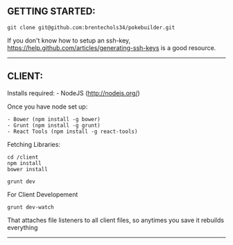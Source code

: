 GETTING STARTED:
-------------------------

	git clone git@github.com:brentechols34/pokebuilder.git

If you don't know how to setup an ssh-key, https://help.github.com/articles/generating-ssh-keys is a good resource.

--------------------------

CLIENT:
--------------------------
Installs required:
		- NodeJS (http://nodejs.org/)

Once you have node set up:

	- Bower (npm install -g bower)
	- Grunt (npm install -g grunt)
	- React Tools (npm install -g react-tools)

Fetching Libraries:

	cd /client
	npm install
	bower install

	grunt dev

For Client Developement
	
	grunt dev-watch

That attaches file listeners to all client files, so anytimes you save it rebuilds everything

--------------------------
